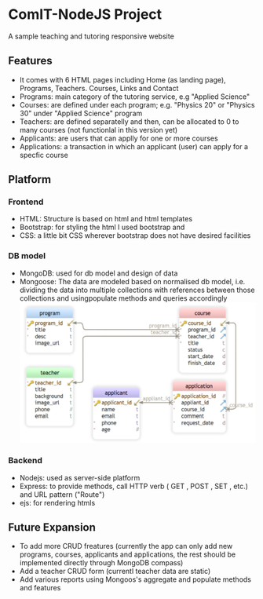 # ComIT-NodeJS Project
A sample teaching and tutoring responsive website
## Features
* It comes with 6 HTML pages including Home (as landing page), Programs, Teachers. Courses, Links and Contact
* Programs: main category of the tutoring service, e.g "Applied Science"
* Courses: are defined under each program; e.g. "Physics 20" or "Physics 30" under "Applied Science" program
* Teachers: are defined separatelly and then, can be allocated to 0 to many courses (not functionlal in this version yet)
* Applicants: are users that can applly for one or more courses 
* Applications: a transaction in which an applicant (user) can apply for a specfic course 
## Platform
### Frontend
* HTML: Structure is based on html and html templates
* Bootstrap: for styling the html I used bootstrap and 
* CSS: a little bit CSS wherever bootstrap does not have desired facilities 

### DB model
* MongoDB: used for db model and design of data
* Mongoose:  The data are modeled based on normalised db model, i.e. dividing the data into multiple collections with references between those collections and usingpopulate methods and queries accordingly
![Screenshot](ERD.jpg)

### Backend
* Nodejs: used as server-side platform
* Express: to provide methods, call HTTP verb ( GET , POST , SET , etc.) and URL pattern ("Route")
* ejs: for rendering htmls 

## Future Expansion
* To add more CRUD freatures (currently the app can only add new programs, courses, applicants and applications, the rest should be implemented directly through MongoDB compass)
* Add a teacher CRUD form (currentl teacher data are static)
* Add various reports using Mongoos's aggregate and populate methods and features 


